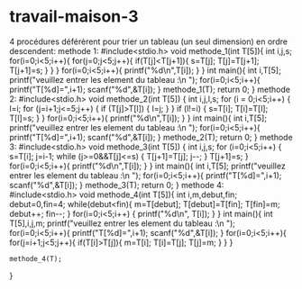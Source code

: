 # travail-maison-3
4 procédures déférèrent pour trier un tableau (un
seul dimension) en ordre descendent:
methode 1:
#include<stdio.h>
void methode_1(int T[5]){
	int i,j,s;
	for(i=0;i<5;i++){
		for(j=0;j<5;j++){
			if(T[j]<T[j+1]){
			s=T[j];
			T[j]=T[j+1];
			T[j+1]=s;
		}
	}
	}
	for(i=0;i<5;i++){
		printf("%d\n",T[i]);
	}
}
int main(){
	int i,T[5];
	printf("veuillez entrer les element du tableau :\n ");
	for(i=0;i<5;i++){
		printf("T[%d]=",i+1);
		scanf("%d",&T[i]);
	}
	methode_1(T);
	return 0;
}
methode 2:
#include<stdio.h>
void methode_2(int T[5]) {
  int i,j,l,s;
  for (i = 0;i<5;i++) {
    l=i;
    for (j=i+1;j<=5;j++) {
      if (T[j]>T[l]) {
        l=j;
      }
    }
    if (l!=i) {
      s=T[i];
      T[i]=T[l];
      T[l]=s;
    }
  }
  for(i=0;i<5;i++){
  	printf("%d\n",T[i]);
  }
}
int main(){
	int i,T[5];
	printf("veuillez entrer les element du tableau :\n ");
	for(i=0;i<5;i++){
		printf("T[%d]=",i+1);
		scanf("%d",&T[i]);
	}
	methode_2(T);
	return 0;
}
methode 3:
#include<stdio.h>
void methode_3(int T[5]) {
  int i,j,s;
  for (i=0;i<5;i++) {
    s=T[i];
    j=i-1;
    while (j>=0&&T[j]<=s) {
      T[j+1]=T[j];
      j--;
    }
    T[j+1]=s;
  }
   for(i=0;i<5;i++){
  	printf("%d\n",T[i]);
  }
}
int main(){
	int i,T[5];
	printf("veuillez entrer les element du tableau :\n ");
	for(i=0;i<5;i++){
		printf("T[%d]=",i+1);
		scanf("%d",&T[i]);
	}
	methode_3(T);
	return 0;
}
methode 4:
#include<stdio.h>
void methode_4(int T[5]){
	int i,m,debut,fin;
	debut=0,fin=4;
	while(debut<fin){
        m=T[debut];
        T[debut]=T[fin];
        T[fin]=m;
        debut++;
        fin--;
    }
    for(i=0;i<5;i++) {
        printf("%d\n", T[i]);
    }
}
int main(){
	int T[5],i,j,m;
	printf("veuillez entrer les element du tableau :\n ");
	for(i=0;i<5;i++){
    printf("T[%d]=",i+1);
	scanf("%d",&T[i]);
	}
	for(i=0;i<5;i++){
		for(j=i+1;j<5;j++){
			if(T[i]>T[j]){
				m=T[i];
				T[i]=T[j];
				T[j]=m;
			}
		}
	}

	methode_4(T);
}
